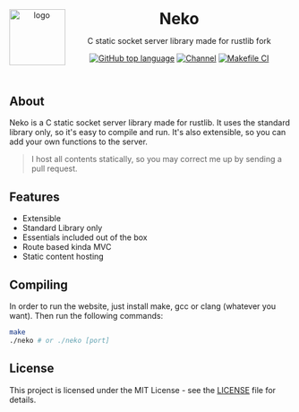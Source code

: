 <header>
<img src="https://www.orzklv.uz/favicons/logo.png" alt="logo" height="100" align="left">
<h1 style="display: inline">Neko</h1>

C static socket server library made for rustlib fork

[![GitHub top language](https://img.shields.io/github/languages/top/orzklv/neko?style=flat-square&logo=github)](https://github.com/orzklv/neko)
[![Channel](https://img.shields.io/badge/Chat-grey?style=flat-square&logo=telegram)](https://t.me/orzklvb)
[![Makefile CI](https://github.com/orzklv/neko/actions/workflows/ci.yml/badge.svg)](https://github.com/orzklv/neko/actions/workflows/ci.yml)

</header>

## About

Neko is a C static socket server library made for rustlib. 
It uses the standard library only, so it's easy to compile and run. 
It's also extensible, so you can add your own functions to the server.

> I host all contents statically, so you may correct me up by sending a pull request.

## Features

- Extensible
- Standard Library only
- Essentials included out of the box
- Route based kinda MVC
- Static content hosting

## Compiling

In order to run the website, just install make, gcc or clang (whatever you want).
Then run the following commands:

```bash
make
./neko # or ./neko [port]
```

## License

This project is licensed under the MIT License - see the [LICENSE](LICENSE) file for details.